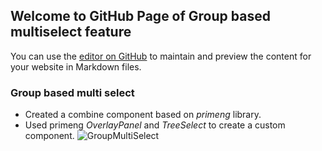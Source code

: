 ## Welcome to GitHub Page of Group based multiselect feature

You can use the [editor on GitHub](https://github.com/yeshaParmar/MultiSelectWithGroup/edit/gh-pages/index.md) to maintain and preview the content for your website in Markdown files.

### Group based multi select
- Created a combine component based on _primeng_ library.
- Used primeng *OverlayPanel* and *TreeSelect* to create a custom component.
![GroupMultiSelect](https://user-images.githubusercontent.com/28630848/90961400-475a9e00-e4c6-11ea-88e0-a62ff94cb15f.JPG)
